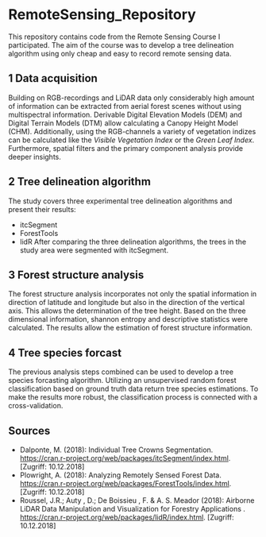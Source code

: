 # RemoteSensing_Repository
 This repository contains code from the Remote Sensing Course I participated. The aim of the course was to develop a tree delineation algorithm using only cheap and easy to record  remote sensing data.

## 1 Data acquisition
 Building on RGB-recordings and LiDAR data only considerably high amount of information can be extracted from aerial forest scenes without using multispectral information. Derivable Digital Elevation Models (DEM) and Digital Terrain Models (DTM) allow calculating a Canopy Height Model (CHM). Additionally, using the RGB-channels a variety of vegetation indizes can be calculated like the *Visible Vegetation Index* or the *Green Leaf Index*. Furthermore, spatial filters and the primary component analysis provide deeper insights. 

## 2 Tree delineation algorithm
 The study covers three experimental tree delineation algorithms and present their results:
  - itcSegment
  - ForestTools
  - lidR
 After comparing the three delineation algorithms, the trees in the study area were segmented with itcSegment. 
## 3 Forest structure analysis
 The forest structure analysis incorporates not only the spatial information in direction of latitude and longitude but also in the direction of the vertical axis. This allows the determination of the tree height. Based on the three dimensional information, shannon entropy and descriptive statistics were calculated. The results allow the estimation of forest structure information. 

## 4 Tree species forcast
The previous analysis steps combined can be used to develop a tree species forcasting algorithm. Utilizing an unsupervised random forest classification based on ground truth data return tree species estimations. To make the results more robust, the classification process is connected with a cross-validation.

## Sources
 - Dalponte, M. (2018): Individual Tree Crowns Segmentation. https://cran.r-project.org/web/packages/itcSegment/index.html. [Zugriff: 10.12.2018]
 - Plowright, A. (2018): Analyzing Remotely Sensed Forest Data. https://cran.r-project.org/web/packages/ForestTools/index.html. [Zugriff: 10.12.2018]
 - Roussel, J.R.; Auty , D.; De Boissieu , F. & A. S. Meador (2018): Airborne LiDAR Data Manipulation and Visualization for Forestry Applications . https://cran.r-project.org/web/packages/lidR/index.html. [Zugriff: 10.12.2018]
